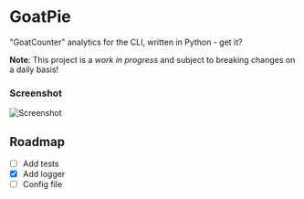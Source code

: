 # GoatPie

"GoatCounter" analytics for the CLI, written in Python - get it?

**Note**: This project is a *work in progress* and subject to breaking changes on a daily basis!


### Screenshot

![Screenshot](screenshot.png)


## Roadmap

- [ ] Add tests
- [x] Add logger
- [ ] Config file
